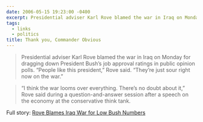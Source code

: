 ```yaml
---
date: 2006-05-15 19:23:00 -0400
excerpt: Presidential adviser Karl Rove blamed the war in Iraq on Monday for dragging down President Bush’s job approval ratings in public opinion polls.
tags:
  - links
  - politics
title: Thank you, Commander Obvious
---
```


> Presidential adviser Karl Rove blamed the war in Iraq on Monday for dragging down President Bush’s job approval ratings in public opinion polls. “People like this president,” Rove said. “They’re just sour right now on the war.”

> “I think the war looms over everything. There’s no doubt about it,” Rove said during a question-and-answer session after a speech on the economy at the conservative think tank.

Full story: [Rove Blames Iraq War for Low Bush Numbers](http://news.yahoo.com/s/ap/20060515/ap_on_go_pr_wh/rove_iraq)